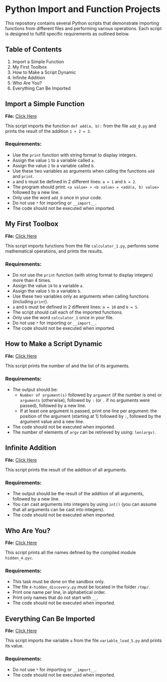 # Python Import and Function Projects

This repository contains several Python scripts that demonstrate importing functions from different files and performing various operations. Each script is designed to fulfill specific requirements as outlined below.

## Table of Contents
1. Import a Simple Function
2. My First Toolbox
3. How to Make a Script Dynamic
4. Infinite Addition
5. Who Are You?
6. Everything Can Be Imported

## Import a Simple Function
**File:** [Click Here](0-add.py)

This script imports the function `def add(a, b):` from the file `add_0.py` and prints the result of the addition `1 + 2 = 3`.

### Requirements:
- Use the `print` function with string format to display integers.
- Assign the value `1` to a variable called `a`.
- Assign the value `2` to a variable called `b`.
- Use these two variables as arguments when calling the functions `add` and `print`.
- `a` and `b` must be defined in 2 different lines: `a = 1` and `b = 2`.
- The program should print: `<a value> + <b value> = <add(a, b) value>` followed by a new line.
- Only use the word `add_0` once in your code.
- Do not use `*` for importing or `__import__`.
- The code should not be executed when imported.

## My First Toolbox
**File:** [Click Here](1-calculation.py)

This script imports functions from the file `calculator_1.py`, performs some mathematical operations, and prints the results.

### Requirements:
- Do not use the `print` function (with string format to display integers) more than 4 times.
- Assign the value `10` to a variable `a`.
- Assign the value `5` to a variable `b`.
- Use these two variables only as arguments when calling functions (including `print`).
- `a` and `b` must be defined in 2 different lines: `a = 10` and `b = 5`.
- The script should call each of the imported functions.
- Only use the word `calculator_1` once in your file.
- Do not use `*` for importing or `__import__`.
- The code should not be executed when imported.

## How to Make a Script Dynamic
**File:** [Click Here](2-args.py)

This script prints the number of and the list of its arguments.

### Requirements:
- The output should be:
  - `Number of argument(s)` followed by `argument` (if the number is one) or `arguments` (otherwise), followed by `:` (or `.` if no arguments were passed), followed by a new line.
  - If at least one argument is passed, print one line per argument: the position of the argument (starting at 1) followed by `:`, followed by the argument value and a new line.
- The code should not be executed when imported.
- The number of elements of `argv` can be retrieved by using: `len(argv)`.

## Infinite Addition
**File:** [Click Here](3-infinite_add.py)

This script prints the result of the addition of all arguments.

### Requirements:
- The output should be the result of the addition of all arguments, followed by a new line.
- You can cast arguments into integers by using `int()` (you can assume that all arguments can be cast into integers).
- The code should not be executed when imported.

## Who Are You?
**File:** [Click Here](4-hidden_discovery.py)

This script prints all the names defined by the compiled module `hidden_4.pyc`.

### Requirements:
- This task must be done on the sandbox only.
- The file `4-hidden_discovery.py` must be located in the folder `/tmp/`.
- Print one name per line, in alphabetical order.
- Print only names that do not start with `__`.
- The code should not be executed when imported.

## Everything Can Be Imported
**File:** [Click Here](5-variable_load.py)

This script imports the variable `a` from the file `variable_load_5.py` and prints its value.

### Requirements:
- Do not use `*` for importing or `__import__`.
- The code should not be executed when imported.

